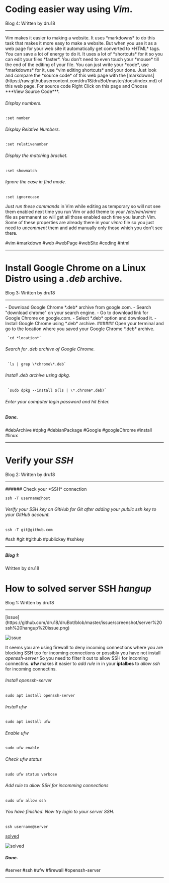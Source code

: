 # Coding easier way using *Vim*.
Blog 4:
Written by dru18

<hr>
Vim makes it easier to making a website. It uses *markdowns* to do this task that makes it more easy to make a website. But when you use it as a web page for your web site it automatically get converted to *HTML* tags. You can save a lot of energy to do it. It uses a lot of *shortcuts* for it so you can edit your files *faster*. You don't need to even touch your *mouse* till the end of the editing of your file. You can just write your *code*, use *markdowns* for it, use *vim editing shortcuts* and your done. Just look and compare the *source code* of this web page with the [markdowns](https://raw.githubusercontent.com/dru18/druBot/master/docs/index.md) of this web page. For source code Right Click on this page and Choose ***View Source Code***.

###### Display *numbers*.
`:set number`


###### Display *Relative Numbers*.
`:set relativenumber`


###### Display the *matching bracket*.
`:set showmatch`


###### Ignore the *case* in find mode.
`:set ignorecase`


Just *run these commands* in Vim while editing as temporary so will not see them enabled next time you run Vim or add theme to your */etc/vim/vimrc* file as permanent so will get all those enabled each time you launch Vim. Some of these properties are already there in your *vimrc* file so you just need to *uncomment* them and add manually only those which you don't see there.

#vim #markdown #web #webPage #webSite #coding #html
<hr>

# Install Google Chrome on a Linux Distro using a *.deb* archive.
Blog 3:
Written by dru18

<hr>
- Download Google Chrome *.deb* archive from google.com.
   - Search "download chrome" on your search engine.
   - Go to download link for Google Chrome on google.com.
   - Select *.deb* option and download it.
- Install Google Chrome using *.deb* archive.
   ###### Open your terminal and go to the location where you saved your Google Chrome *.deb* archive.

     `cd *location*`

   ###### Search for *.deb* archive of Google Chrome.

     `ls | grep \*chrome\*.deb`

   ###### Install *.deb* archive using *dpkg*.

     `sudo dpkg --install $(ls | \*.chrome*.deb)`

   ###### Enter your computer login password and hit *Enter*.

##### Done.

#debArchive #dpkg #debianPackage #Google #googleChrome #install #linux
<hr>

# Verify your *SSH*
Blog 2:
Written by dru18

<hr>
###### Check your *SSH* connection

`ssh -T username@host`

###### Verify your *SSH* key on GitHub for Git after adding your public ssh key to your GitHub account.

`ssh -T git@github.com`

#ssh #git #github #publickey #sshkey
<hr>

##### Blog 1:
Written by dru18

# How to solved server SSH *hangup*
Blog 1:
Written by dru18

<hr>
[issue](https://github.com/dru18/druBot/blob/master/issue/screenshot/server%20ssh%20hangup%20issue.png)

![issue](https://github.com/dru18/druBot/blob/master/issue/screenshot/server%20ssh%20hangup%20issue.png)

It seems you are using firewall to deny incoming connections where you are blocking SSH too for incoming connections or possibly you have not install *openssh-server* So you need to filter it out to allow SSH for incoming connectins. **ufw** makes it easier to *add rule* in in your **iptalbes** to *allow ssh* for incoming connectins.

###### Install openssh-server

`sudo apt install openssh-server`

###### *Install* ufw

`sudo apt install ufw`

###### *Enable* ufw

`sudo ufw enable`

###### Check ufw *status*

`sudo ufw status verbose`

###### Add rule to *allow SSH* for incomming connections

`sudo ufw allow ssh`

###### You have finished. Now try login to your server SSH.

`ssh username@server`

[solved](https://github.com/dru18/druBot/blob/master/issue/screenshot/server%20ssh%20hangup%20solved.png)

![solved](https://github.com/dru18/druBot/blob/master/issue/screenshot/server%20ssh%20hangup%20solved.png)

##### Done.

#server #ssh #ufw #firewall #openssh-server
<hr>
